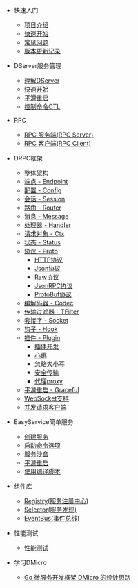 * 快速入门

  * [项目介绍](README.md)
  * [快速开始](overview.md)
  * [常见问题](questions.md)
  * [版本更新记录](changelog.md)

* DServer服务管理
  * [理解DServer](dserver/readme.md)
  * [快速开始](dserver/quickstart.md)
  * [平滑重启](dserver/graceful.md)
  * [控制命令CTL](dserver/ctl.md)

* RPC
  * [RPC 服务端(RPC Server)](rpcserver/server.md)
  * [RPC 客户端(RPC Client)](rpcclient/client.md)
  
* DRPC框架
  * [整体架构](drpc/diagram.md)
  * [端点 - Endpoint](drpc/endpoint.md)
  * [配置 - Config](drpc/config.md)
  * [会话 - Session](drpc/session.md)
  * [路由 - Router](drpc/router.md)
  * [消息 - Message](drpc/message.md)
  * [处理器 - Handler](drpc/handler.md)
  * [请求对象 - Ctx](drpc/context.md)
  * [状态 - Status](drpc/status.md)
  * [协议 - Proto](drpc/proto.md)
    * [HTTP协议](drpc/proto_http.md)
    * [Json协议](drpc/proto_json.md)
    * [Raw协议](drpc/proto_raw.md)
    * [JsonRPC协议](drpc/proto_jsonrpc.md)
    * [ProtoBuf协议](drpc/proto_protobuf.md)
  * [编解码器 - Codec](drpc/codec.md)
  * [传输过滤器 - TFilter](drpc/tfilter.md)
  * [套接字 - Socket](drpc/socket.md)
  * [钩子 - Hook](drpc/hook.md)
  * [插件 - Plugin](drpc/plugin.md)
    * [插件开发](drpc/plugin_develop.md)
    * [心跳](drpc/plugin_heartbeat.md)
    * [忽略大小写](drpc/plugin_ignorecase.md)
    * [安全传输](drpc/plugin_securebody.md)
    * [代理proxy](drpc/plugin_proxy.md)
  * [平滑重启 - Graceful](drpc/graceful.md)
  * [WebSocket支持](drpc/websocket.md)
  * [并发请求客户端](drpc/multiclient.md)

* EasyService简单服务
  * [创建服务](easyservice/start.md)
  * [启动命令选项](easyservice/option.md)
  * [服务沙盒](easyservice/sandbox.md)
  * [平滑重启](easyservice/graceful.md)
  * [使用编译脚本](easyservice/build.md)
  
* 组件库
  * [Registry(服务注册中心)](component/registry.md)
  * [Selector(服务发现)](component/selector.md)
  * [EventBus(事件总线)](component/eventBus.md)

* 性能测试
  * [性能测试](benchmark.md)

* 学习DMicro
  * [Go 微服务开发框架 DMicro 的设计思路](blog/dmicro_design.md)

  